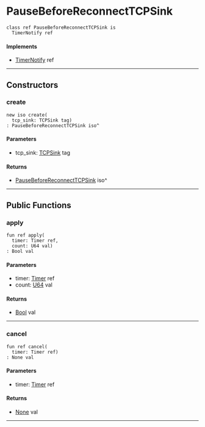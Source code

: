 # PauseBeforeReconnectTCPSink

```pony
class ref PauseBeforeReconnectTCPSink is
  TimerNotify ref
```

#### Implements

* [TimerNotify](time-TimerNotify) ref

---

## Constructors

### create

```pony
new iso create(
  tcp_sink: TCPSink tag)
: PauseBeforeReconnectTCPSink iso^
```
#### Parameters

*   tcp_sink: [TCPSink](wallaroo-core-sink-tcp_sink-TCPSink) tag

#### Returns

* [PauseBeforeReconnectTCPSink](wallaroo-core-sink-tcp_sink-PauseBeforeReconnectTCPSink) iso^

---

## Public Functions

### apply

```pony
fun ref apply(
  timer: Timer ref,
  count: U64 val)
: Bool val
```
#### Parameters

*   timer: [Timer](time-Timer) ref
*   count: [U64](builtin-U64) val

#### Returns

* [Bool](builtin-Bool) val

---

### cancel

```pony
fun ref cancel(
  timer: Timer ref)
: None val
```
#### Parameters

*   timer: [Timer](time-Timer) ref

#### Returns

* [None](builtin-None) val

---

